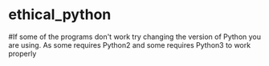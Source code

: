 # ethical_python
#If some of the programs don't work try changing the version of Python you are using. As some requires Python2 and some requires Python3 to work properly
